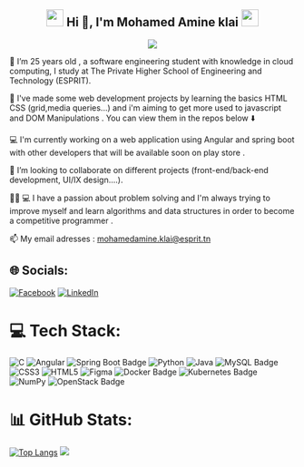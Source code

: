<div align="center">

<h2><img src="https://em-content.zobj.net/source/animated-noto-color-emoji/356/fire_1f525.gif" height="30"> Hi 👋, I'm Mohamed Amine klai <img src="https://em-content.zobj.net/source/animated-noto-color-emoji/356/fire_1f525.gif" height="30"></h2>
  <img src="https://readme-typing-svg.herokuapp.com?&lines=A+passionate+IT+student+from+Tunisia;Welcome+to+my+GitHub+profile!&center=true&repeat=true&width=500&repeat=true&duration=5000&pause=3000">

</div>


🔭 I’m 25 years old , a software engineering student with knowledge in cloud computing, I study 
 at The Private Higher School of Engineering and Technology (ESPRIT).
 	

:round_pushpin: I've made some web development projects by learning the basics HTML CSS (grid,media queries...) and i'm aiming to get more used to javascript and DOM Manipulations .
You can view them in the repos below :arrow_down:   

💻 I'm currently working on a web application using Angular and spring boot with other developers that will be available soon on play store .
 
👯 I’m looking to collaborate on different projects (front-end/back-end development, UI/IX design....).

👨‍💻 💻 I have a passion about problem solving and I'm always trying to improve myself and learn  algorithms and data structures in order to become a competitive programmer .



📫 My email adresses : mohamedamine.klai@esprit.tn  
	

## 🌐 Socials:
[![Facebook](https://img.shields.io/badge/Facebook-%231877F2.svg?logo=Facebook&logoColor=white)](https://www.facebook.com/klai.15A/) [![LinkedIn](https://img.shields.io/badge/LinkedIn-%230077B5.svg?logo=linkedin&logoColor=white)](https://www.linkedin.com/in/mohamed-amine-klai-2a5132245/) 





# 💻 Tech Stack:

![C](https://img.shields.io/badge/C-%2300599C.svg?style=for-the-badge&logo=c&logoColor=white)
![Angular](https://img.shields.io/badge/Angular-DD0031?style=for-the-badge&logo=angular&logoColor=white)
![Spring Boot Badge](https://img.shields.io/badge/Spring_Boot-6DB33F.svg?&style=for-the-badge&logo=Spring%20Boot&logoColor=white)
![Python](https://img.shields.io/badge/python-3670A0?style=for-the-badge&logo=python&logoColor=ffdd54)
![Java](https://img.shields.io/badge/java-%23ED8B00.svg?style=for-the-badge&logo=java&logoColor=white)
![MySQL Badge](https://img.shields.io/badge/MySQL-4479A1.svg?&style=for-the-badge&logo=MySQL&logoColor=white)
  ![CSS3](https://img.shields.io/badge/css3-%231572B6.svg?style=for-the-badge&logo=css3&logoColor=white)
  ![HTML5](https://img.shields.io/badge/html5-%23E34F26.svg?style=for-the-badge&logo=html5&logoColor=white)   	![Figma](https://img.shields.io/badge/figma-%23F24E1E.svg?style=for-the-badge&logo=figma&logoColor=white)
 ![Docker Badge](https://img.shields.io/badge/Docker-2496ED.svg?&style=for-the-badge&logo=Docker&logoColor=white)
 ![Kubernetes Badge](https://img.shields.io/badge/Kubernetes-326CE5.svg?&style=for-the-badge&logo=Kubernetes&logoColor=white)
 ![NumPy](https://img.shields.io/badge/numpy-%23013243.svg?style=for-the-badge&logo=numpy&logoColor=white) 
 ![OpenStack Badge](https://img.shields.io/badge/OpenStack-ED1944.svg?&style=for-the-badge&logo=OpenStack&logoColor=white)


# 📊 GitHub Stats:
[![Top Langs](https://github-readme-stats.vercel.app/api/top-langs/?username=anuraghazra&layout=pie)](https://github.com/anuraghazra/github-readme-stats)
![](https://github-readme-streak-stats.herokuapp.com/?user=khalil2210&theme=dark&hide_border=false)<br/>
